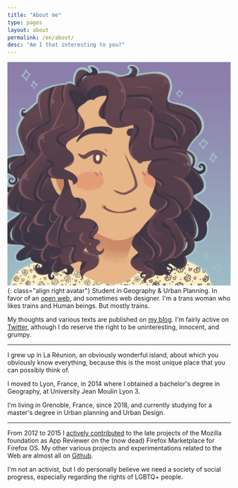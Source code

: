 ```yaml
---
title: "About me"
type: pages
layout: about
permalink: /en/about/
desc: "Am I that interesting to you?"
---
```

![My proud look. Or something like that.](/images/layout/logos/Nileane-Chibi-byJessBoooworth.jpg){: class="align right avatar"}
Student in Geography & Urban Planning. In favor of an [open web](https://www.mozilla.org/en-US/about/manifesto/), and sometimes web designer. I'm a trans woman who likes trains and Human beings. But mostly trains.

My thoughts and various texts are published on [my blog](/en/archive). I'm fairly active on [Twitter](https://twitter.com/Nildeala), although I do reserve the right to be uninteresting, innocent, and grumpy.

---

I grew up in La Réunion, an obviously wonderful island, about which you obviously know everything, because this is the most unique place that you can possibly think of.

I moved to Lyon, France, in 2014 where I obtained a bachelor's degree in Geography, at University Jean Moulin Lyon 3.

I'm living in Grenoble, France, since 2018, and currently studying for a master's degree in Urban planning and Urban Design.

---

From 2012 to 2015 I [actively contributed](https://mozillians.org/en-US/u/Nildeala/) to the late projects of the Mozilla foundation as App Reviewer on the (now dead) Firefox Marketplace for Firefox OS.
My other various projects and experimentations related to the Web are almost all on [Github](https://github.com/Nildeala).

I'm not an activist, but I do personally believe we need a society of social progress, especially regarding the rights of LGBTQ+ people.
